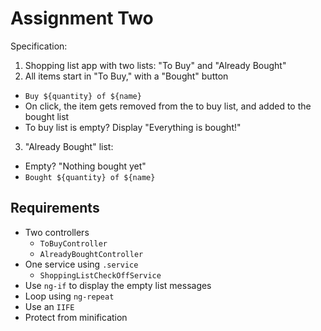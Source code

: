 # Assignment Two

Specification:

1. Shopping list app with two lists: "To Buy" and "Already Bought"
2. All items start in "To Buy," with a "Bought" button
  * `Buy ${quantity} of ${name}`
  * On click, the item gets removed from the to buy list, and added to the bought list
  * To buy list is empty? Display "Everything is bought!"
3. "Already Bought" list:
  * Empty? "Nothing bought yet"
  * `Bought ${quantity} of ${name}`

## Requirements

* Two controllers
  * `ToBuyController`
  * `AlreadyBoughtController`
* One service using `.service`
  * `ShoppingListCheckOffService`
* Use `ng-if` to display the empty list messages
* Loop using `ng-repeat`
* Use an `IIFE`
* Protect from minification